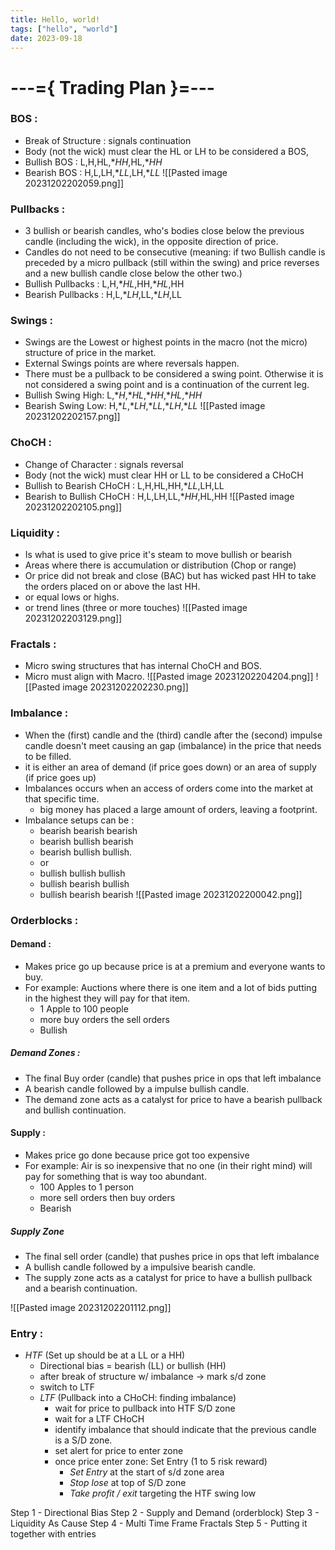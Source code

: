 ```yaml
--- 
title: Hello, world!
tags: ["hello", "world"]
date: 2023-09-18
---
```

# ---={ Trading Plan }=---

### BOS :

- Break of Structure : signals continuation
- Body (not the wick) must clear the HL or LH to be considered a BOS,
- Bullish BOS : L,H,HL,\*_HH_,HL,\*_HH_
- Bearish BOS : H,L,LH,\*_LL_,LH,\*_LL_
![[Pasted image 20231202202059.png]]
### Pullbacks :

- 3 bullish or bearish candles, who's bodies close below the previous candle (including the wick), in the opposite direction of price.
- Candles do not need to be consecutive (meaning: if two Bullish candle is preceded by a micro pullback (still within the swing) and price reverses and a new bullish candle close below the other two.)
- Bullish Pullbacks : L,H,\*_HL_,HH,\*_HL_,HH
- Bearish Pullbacks : H,L,\*_LH_,LL,\*_LH_,LL

### Swings :

- Swings are the Lowest or highest points in the macro (not the micro) structure of price in the market.
- External Swings points are where reversals happen.
- There must be a pullback to be considered a swing point. Otherwise it is not considered a swing point and is a continuation of the current leg.
- Bullish Swing High: L,\*_H_,\*_HL_,\*_HH_,\*_HL_,\*_HH_
- Bearish Swing Low: H,\*_L_,\*_LH_,\*_LL_,\*_LH_,\*_LL_
![[Pasted image 20231202202157.png]]
### ChoCH :

- Change of Character : signals reversal
- Body (not the wick) must clear HH or LL to be considered a CHoCH
- Bullish to Bearish CHoCH : L,H,HL,HH,\*_LL_,LH,LL
- Bearish to Bullish CHoCH : H,L,LH,LL,\*_HH_,HL,HH
![[Pasted image 20231202202105.png]]
### Liquidity :

- Is what is used to give price it's steam to move bullish or bearish
- Areas where there is accumulation or distribution (Chop or range)
- Or price did not break and close (BAC) but has wicked past HH to take the orders placed on or above the last HH.
- or equal lows or highs. 
- or trend lines (three or more touches)
![[Pasted image 20231202203129.png]]
### Fractals :

- Micro swing structures that has internal ChoCH and BOS.
- Micro must align with Macro.
![[Pasted image 20231202204204.png]]
![[Pasted image 20231202202230.png]]
### Imbalance :
- When the (first) candle and the (third) candle after the (second) impulse candle doesn't meet causing an gap (imbalance) in the price that needs to be filled. 
- it is either an area of demand (if price goes down) or an area of supply (if price goes up)
- Imbalances occurs when an access of orders come into the market at that specific time.
	- big money has placed a large amount of orders, leaving a footprint.
- Imbalance setups can be :
	- bearish bearish bearish 
	- bearish bullish bearish
	- bearish bullish bullish. 
	- or
	- bullish bullish bullish
	- bullish bearish bullish
	- bullish bearish bearish
![[Pasted image 20231202200042.png]]
### Orderblocks :

#### Demand :

- Makes price go up because price is at a premium and everyone wants to buy.
- For example: Auctions where there is one item and a lot of bids putting in the highest they will pay for that item.
    - 1 Apple to 100 people
    - more buy orders the sell orders
    - Bullish

##### Demand Zones :

- The final Buy order (candle) that pushes price in ops that left imbalance
- A bearish candle followed by a impulse bullish candle.
- The demand zone acts as a catalyst for price to have a bearish pullback and bullish continuation.

#### Supply :

- Makes price go done because price got too expensive
- For example: Air is so inexpensive that no one (in their right mind) will pay for something that is way too abundant.
    - 100 Apples to 1 person
    - more sell orders then buy orders
    - Bearish

##### Supply Zone

- The final sell order (candle) that pushes price in ops that left imbalance
- A bullish candle followed by a impulsive bearish candle.
- The supply zone acts as a catalyst for price to have a bullish pullback and a bearish continuation.

![[Pasted image 20231202201112.png]]

### Entry :

- *HTF* (Set up should be at a LL or a HH)
	- Directional bias = bearish (LL) or bullish (HH)
	- after break of structure w/ imbalance -> mark s/d zone
	- switch to LTF
	- *LTF* (Pullback into a CHoCH: finding imbalance)
		- wait for price to pullback into HTF S/D zone
		- wait for a LTF CHoCH
		- identify imbalance that should indicate that the previous candle is a S/D zone.
		- set alert for price to enter zone
		- once price enter zone: Set Entry (1 to 5 risk reward)
			- *Set Entry* at the start of s/d zone area
			- *Stop lose* at top of S/D zone
			- *Take profit / exit* targeting the HTF swing low

Step 1 - Directional Bias
Step 2 - Supply and Demand (orderblock)
Step 3 - Liquidity As Cause
Step 4 - Multi Time Frame Fractals
Step 5 - Putting it together with entries


